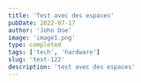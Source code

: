```yaml
---
title: 'Test avec des espaces'
pubDate: 2022-07-17
author: 'John Doe'
image: 'image1.png'
type: completed
tags: ['tech', 'hardware']
slug: 'test-122'
description: 'test avec des espaces'
---
```

